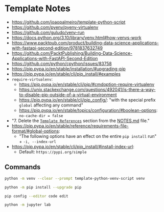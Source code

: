 # Template Notes

- https://github.com/joaopalmeiro/template-python-script
- https://github.com/pyenv/pyenv-virtualenv
- https://github.com/guludo/venv-run
- https://docs.python.org/3.10/library/venv.html#how-venvs-work
- https://www.packtpub.com/product/building-data-science-applications-with-fastapi-second-edition/9781837632749
- https://github.com/PacktPublishing/Building-Data-Science-Applications-with-FastAPI-Second-Edition
- https://github.com/python/cpython/issues/83758
- https://pip.pypa.io/en/stable/installation/#upgrading-pip
- https://pip.pypa.io/en/stable/cli/pip_install/#examples
- `require-virtualenv`:
  - https://pip.pypa.io/en/stable/cli/pip/#cmdoption-require-virtualenv
  - https://unix.stackexchange.com/questions/492041/is-there-a-way-to-disable-pip-outside-of-a-virtual-environment
  - https://pip.pypa.io/en/stable/cli/pip_config/: "with the special prefix `global` affecting any command"
  - https://pip.pypa.io/en/stable/topics/configuration/#boolean-options: `no-cache-dir = false`
- "7. Delete the [`Template References`](NOTES.md#template-references) section from the [NOTES.md](NOTES.md) file."
- https://pip.pypa.io/en/stable/reference/requirements-file-format/#global-options:
  - "The following options have an effect on the entire `pip install` run" + `-i, --index-url`
- https://pip.pypa.io/en/stable/cli/pip_install/#install-index-url:
  - Default: `https://pypi.org/simple`

## Commands

```bash
python -m venv --clear --prompt template-python-venv-script venv
```

```bash
python -m pip install --upgrade pip
```

```bash
pip config --editor code edit
```

```bash
python -m jupyter lab
```
